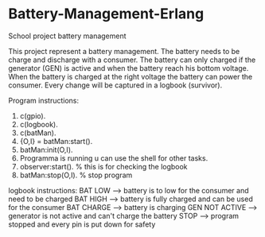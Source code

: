# Battery-Management-Erlang
School project battery management

This project represent a battery management. The battery needs to be charge and discharge with a consumer.
The battery can only charged if the generator (GEN) is active and when the battery reach his bottom voltage.
When the battery is charged at the right voltage the battery can power the consumer.
Every change will be captured in a logbook (survivor).

Program instructions: 
  1. c(gpio).
  2. c(logbook).
  3. c(batMan).
  4. {O,I} = batMan:start().
  5. batMan:init(O,I).
  6. Programma is running u can use the shell for other tasks.
  7. observer:start().      % this is for checking the logbook
  8. batMan:stop(O,I).      % stop program 
  
logbook instructions:
  BAT LOW         --> battery is to low for the consumer and need to be charged
  BAT HIGH        --> battery is fully charged and can be used for the consumer
  BAT CHARGE      --> battery is charging
  GEN NOT ACTIVE  --> generator is not active and can't charge the battery
  STOP            --> program stopped and every pin is put down for safety
